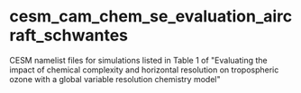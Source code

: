 # cesm_cam_chem_se_evaluation_aircraft_schwantes
CESM namelist files for simulations listed in Table 1 of "Evaluating the impact of chemical complexity and horizontal resolution on tropospheric ozone with a global variable resolution chemistry model"
